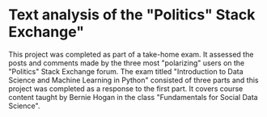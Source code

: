 # Text analysis of the "Politics" Stack Exchange"

This project was completed as part of a take-home exam. It assessed the posts and comments made by the three most "polarizing" users on the "Politics" Stack Exchange forum. The exam titled "Introduction to Data Science and Machine Learning in Python" consisted of three parts and this project was completed as a response to the first part. It covers course content taught by Bernie Hogan in the class "Fundamentals for Social Data Science".


